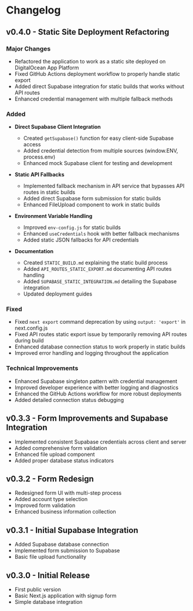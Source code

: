 # Changelog

## v0.4.0 - Static Site Deployment Refactoring

### Major Changes

- Refactored the application to work as a static site deployed on DigitalOcean App Platform
- Fixed GitHub Actions deployment workflow to properly handle static export
- Added direct Supabase integration for static builds that works without API routes
- Enhanced credential management with multiple fallback methods

### Added

- **Direct Supabase Client Integration**
  - Created `getSupabase()` function for easy client-side Supabase access
  - Added credential detection from multiple sources (window.ENV, process.env)
  - Enhanced mock Supabase client for testing and development

- **Static API Fallbacks**
  - Implemented fallback mechanism in API service that bypasses API routes in static builds
  - Added direct Supabase form submission for static builds
  - Enhanced FileUpload component to work in static builds

- **Environment Variable Handling**
  - Improved `env-config.js` for static builds
  - Enhanced `useCredentials` hook with better fallback mechanisms
  - Added static JSON fallbacks for API credentials

- **Documentation**
  - Created `STATIC_BUILD.md` explaining the static build process
  - Added `API_ROUTES_STATIC_EXPORT.md` documenting API routes handling
  - Added `SUPABASE_STATIC_INTEGRATION.md` detailing the Supabase integration
  - Updated deployment guides

### Fixed

- Fixed `next export` command deprecation by using `output: 'export'` in next.config.js
- Fixed API routes static export issue by temporarily removing API routes during build
- Enhanced database connection status to work properly in static builds
- Improved error handling and logging throughout the application

### Technical Improvements

- Enhanced Supabase singleton pattern with credential management
- Improved developer experience with better logging and diagnostics
- Enhanced the GitHub Actions workflow for more robust deployments
- Added detailed connection status debugging

## v0.3.3 - Form Improvements and Supabase Integration

- Implemented consistent Supabase credentials across client and server
- Added comprehensive form validation
- Enhanced file upload component
- Added proper database status indicators

## v0.3.2 - Form Redesign

- Redesigned form UI with multi-step process
- Added account type selection
- Improved form validation
- Enhanced business information collection

## v0.3.1 - Initial Supabase Integration

- Added Supabase database connection
- Implemented form submission to Supabase
- Basic file upload functionality

## v0.3.0 - Initial Release

- First public version
- Basic Next.js application with signup form
- Simple database integration